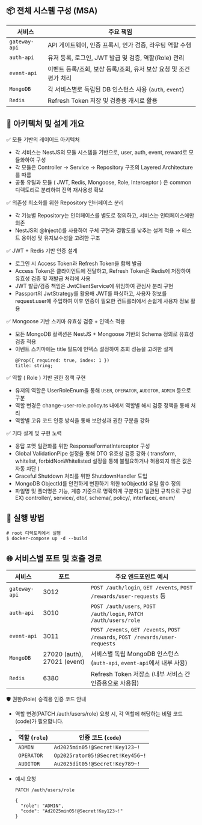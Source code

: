 ## 📦 전체 시스템 구성 (MSA)

| 서비스       | 주요 책임                                                                 |
|--------------|--------------------------------------------------------------------------|
| `gateway-api` | API 게이트웨이, 인증 프록시, 인가 검증, 라우팅 역할 수행                  |
| `auth-api`    | 유저 등록, 로그인, JWT 발급 및 검증, 역할(Role) 관리                      |
| `event-api`   | 이벤트 등록/조회, 보상 등록/조회, 유저 보상 요청 및 조건 평가 처리       |
| `MongoDB`     | 각 서비스별로 독립된 DB 인스턴스 사용 (`auth`, `event`)                   |
| `Redis`       | Refresh Token 저장 및 검증용 캐시로 활용                                 |

## 🧱 아키텍처 및 설계 개요
✅ 모듈 기반의 레이어드 아키텍처
- 각 서비스는 NestJS의 모듈 시스템을 기반으로, user, auth, event, reward로 모듈화하여 구성
- 각 모듈은 Controller → Service → Repository 구조의 Layered Architecture를 따름
- 공통 유틸과 모듈 ( JWT, Redis, Mongoose, Role, Interceptor ) 은 common 디렉토리로 분리하여 전역 재사용성 확보

✅ 의존성 최소화를 위한 Repository 인터페이스 분리
- 각 기능별 Repository는 인터페이스를 별도로 정의하고, 서비스는 인터페이스에만 의존
- NestJS의 @Inject()를 사용하여 구체 구현과 결합도를 낮추는 설계 적용
→ 테스트 용이성 및 유지보수성을 고려한 구조

✅ JWT + Redis 기반 인증 설계
- 로그인 시 Access Token과 Refresh Token을 함께 발급
- Access Token은 클라이언트에 전달하고, Refresh Token은 Redis에 저장하여 유효성 검증 및 재발급 처리에 사용
- JWT 발급/검증 책임은 JwtClientService에 위임하여 관심사 분리 구현
- Passport의 JwtStrategy를 활용해 JWT를 파싱하고, 사용자 정보를 request.user에 주입하여
  이후 인증이 필요한 컨트롤러에서 손쉽게 사용자 정보 활용

✅ Mongoose 기반 스키마 유효성 검증 + 인덱스 적용
- 모든 MongoDB 컬렉션은 NestJS + Mongoose 기반의 Schema 정의로 유효성 검증 적용
- 이벤트 스키마에는 title 필드에 인덱스 설정하여 조회 성능을 고려한 설계
    ~~~
    @Prop({ required: true, index: 1 })
    title: string;
    ~~~

✅ 역할 ( Role ) 기반 권한 정책 구현
- 유저의 역할은 UserRoleEnum을 통해 `USER`, `OPERATOR`, `AUDITOR`, `ADMIN` 등으로 구분
- 역할 변경은 change-user-role.policy.ts 내에서 역할별 해시 검증 정책을 통해 처리
- 역할별 고유 코드 인증 방식을 통해 보안성과 권한 구분을 강화

✅ 기타 설계 및 구현 노력
- 응답 포맷 일관화를 위한 ResponseFormatInterceptor 구성
- Global ValidationPipe 설정을 통해 DTO 유효성 검증 강화 ( transform, whitelist, forbidNonWhitelisted 설정을 통해 불필요하거나 허용되지 않은 값은 자동 차단 )
- Graceful Shutdown 처리를 위한 ShutdownHandler 도입
- MongoDB ObjectId를 안전하게 변환하기 위한 toObjectId 유틸 함수 정의
- 파일명 및 폴더명은 기능, 계층 기준으로 명확하게 구분하고 일관된 규칙으로 구성
EX) controller/, service/, dto/, schema/, policy/, interface/, enum/

## 🧪 실행 방법
~~~
# root 디렉토리에서 실행
$ docker-compose up -d --build
~~~

## 🌐 서비스별 포트 및 호출 경로
| 서비스        | 포트                          | 주요 엔드포인트 예시                                                                 |
|---------------|-----------------------------|----------------------------------------------------------------------------------------|
| `gateway-api` | 3012                        | `POST /auth/login`, `GET /events`, `POST /rewards/user-requests` 등                    |
| `auth-api`    | 3010                        | `POST /auth/users`, `POST /auth/login`, `PATCH /auth/users/role`                       |
| `event-api`   | 3011                        | `POST /events`, `GET /events`, `POST /rewards`, `POST /rewards/user-requests`          |
| `MongoDB`     | 27020 (auth), 27021 (event) | 서비스별 독립 MongoDB 인스턴스 (`auth-api`, `event-api`에서 내부 사용)       |
| `Redis`       | 6380                        | Refresh Token 저장소 (내부 서비스 간 인증용으로 사용됨)                              |

🛡️ 권한(Role) 승격용 인증 코드 안내
- 역할 변경(PATCH /auth/users/role) 요청 시, 각 역할에 해당하는 비밀 코드(code)가 필요합니다.
  
- | 역할 (`role`) | 인증 코드 (`code`)                         |
  |----------------|---------------------------------------------|
  | `ADMIN`        | `Ad2025min05!@Secret!Key123~!`             |
  | `OPERATOR`     | `Op2025rator05!@Secret!Key456~!`           |
  | `AUDITOR`      | `Au2025dit05!@Secret!Key789~!`             |

- 예시 요청
  ~~~
  PATCH /auth/users/role
  
  {
    "role": "ADMIN",
    "code": "Ad2025min05!@Secret!Key123~!"
  }
  ~~~